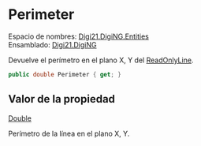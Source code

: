 # Perimeter

Espacio de nombres: [Digi21.DigiNG.Entities](../../)  
Ensamblado: [Digi21.DigiNG](../../../)

Devuelve el perímetro en el plano X, Y del [ReadOnlyLine](../).

```csharp
public double Perimeter { get; }
```

## Valor de la propiedad

[Double](https://docs.microsoft.com/en-us/dotnet/api/system.double?view=net-5.0)

Perímetro de la línea en el plano X, Y.

